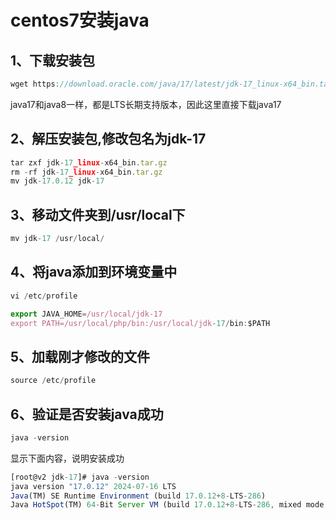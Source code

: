 # centos7安装java



## 1、下载安装包
```js
wget https://download.oracle.com/java/17/latest/jdk-17_linux-x64_bin.tar.gz
```

java17和java8一样，都是LTS长期支持版本，因此这里直接下载java17

## 2、解压安装包,修改包名为jdk-17
```js
tar zxf jdk-17_linux-x64_bin.tar.gz
rm -rf jdk-17_linux-x64_bin.tar.gz
mv jdk-17.0.12 jdk-17
```

## 3、移动文件夹到/usr/local下
```js
mv jdk-17 /usr/local/
```

## 4、将java添加到环境变量中
```js
vi /etc/profile
```

```js
export JAVA_HOME=/usr/local/jdk-17
export PATH=/usr/local/php/bin:/usr/local/jdk-17/bin:$PATH
```

## 5、加载刚才修改的文件
```js
source /etc/profile
```

## 6、验证是否安装java成功
```js
java -version
```
显示下面内容，说明安装成功


```js
[root@v2 jdk-17]# java -version
java version "17.0.12" 2024-07-16 LTS
Java(TM) SE Runtime Environment (build 17.0.12+8-LTS-286)
Java HotSpot(TM) 64-Bit Server VM (build 17.0.12+8-LTS-286, mixed mode, sharing)
```
